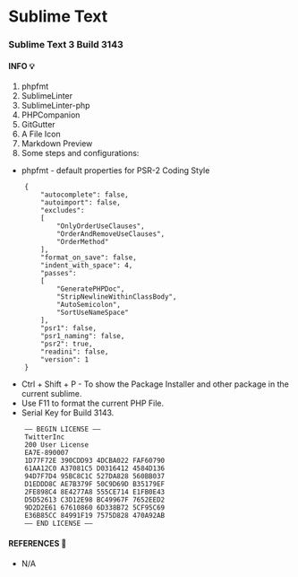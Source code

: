# Sublime Text

### Sublime Text 3 Build 3143

#### INFO :bulb:
1. phpfmt
2. SublimeLinter
3. SublimeLinter-php
4. PHPCompanion
5. GitGutter
6. A File Icon
7. Markdown Preview
8. Some steps and configurations:

- phpfmt - default properties for PSR-2 Coding Style

```
    {
        "autocomplete": false,
        "autoimport": false,
        "excludes":
        [
            "OnlyOrderUseClauses",
            "OrderAndRemoveUseClauses",
            "OrderMethod"
        ],
        "format_on_save": false,
        "indent_with_space": 4,
        "passes":
        [
            "GeneratePHPDoc",
            "StripNewlineWithinClassBody",
            "AutoSemicolon",
            "SortUseNameSpace"
        ],
        "psr1": false,
        "psr1_naming": false,
        "psr2": true,
        "readini": false,
        "version": 1
    }
``` 

- Ctrl + Shift + P - To show the Package Installer and other package in the current sublime. 
- Use F11 to format the current PHP File.
- Serial Key for Build 3143.

```
    —– BEGIN LICENSE —–
    TwitterInc
    200 User License
    EA7E-890007
    1D77F72E 390CDD93 4DCBA022 FAF60790
    61AA12C0 A37081C5 D0316412 4584D136
    94D7F7D4 95BC8C1C 527DA828 560BB037
    D1EDDD8C AE7B379F 50C9D69D B35179EF
    2FE898C4 8E4277A8 555CE714 E1FB0E43
    D5D52613 C3D12E98 BC49967F 7652EED2
    9D2D2E61 67610860 6D338B72 5CF95C69
    E36B85CC 84991F19 7575D828 470A92AB
    —— END LICENSE ——
```


#### REFERENCES :link:
- N/A